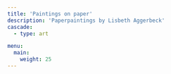 ```yaml
---
title: 'Paintings on paper'
description: 'Paperpaintings by Lisbeth Aggerbeck'
cascade:
  - type: art

menu:
  main:
    weight: 25
---
```

